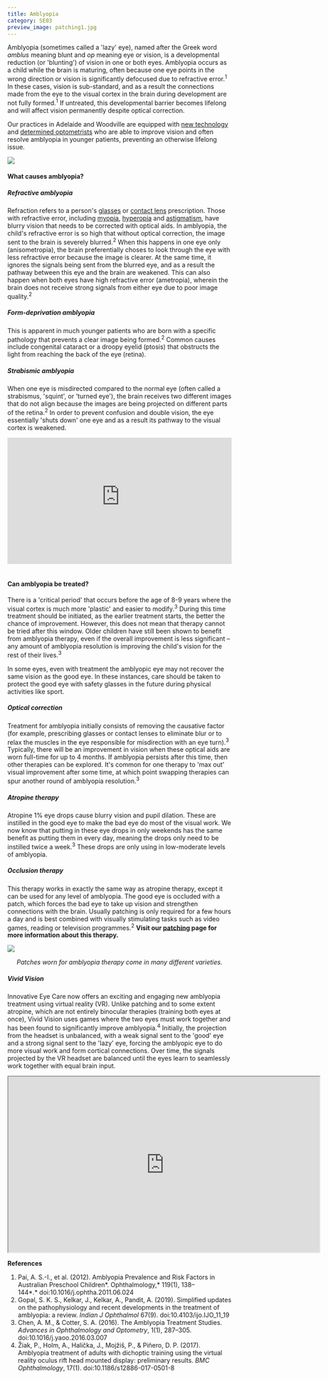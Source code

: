 ```yaml
---
title: Amblyopia
category: SE03
preview_image: patching1.jpg
---
```

<div class="employee-heading">
<p>Amblyopia (sometimes called a 'lazy' eye), named after the Greek word <i>amblus</i> meaning blunt and <i>op</i> meaning eye or vision, is a developmental reduction (or 'blunting') of vision in one or both eyes. Amblyopia occurs as a child while the brain is maturing, often because one eye points in the wrong direction or vision is significantly defocused due to refractive error.<sup>1</sup> In these cases, vision is sub-standard, and as a result the connections made from the eye to the visual cortex in the brain during development are not fully formed.<sup>1</sup> If untreated, this developmental barrier becomes lifelong and will affect vision permanently despite optical correction.</p>
<p>Our practices in Adelaide and Woodville are equipped with <a href="https://www.innovativeeyecare.com.au/what-we-do/auto-phoropter/">new technology</a> and <a href="https://www.innovativeeyecare.com.au/who-we-are">determined optometrists</a> who are able to improve vision and often resolve amblyopia in younger patients, preventing an otherwise lifelong issue.</p>
</div>

![](/uploads/strabismus.jpg)

#### What causes amblyopia?

##### Refractive amblyopia

Refraction refers to a person's [glasses](https://www.innovativeeyecare.com.au/what-we-do/glasses/) or [contact lens](https://www.innovativeeyecare.com.au/what-we-do/contact-lenses/) prescription. Those with refractive error, including [myopia](https://www.innovativeeyecare.com.au/what-we-do/myopia/), [hyperopia](https://www.innovativeeyecare.com.au/what-we-do/hyperopia/) and [astigmatism](https://www.innovativeeyecare.com.au/what-we-do/astigmatism/), have blurry vision that needs to be corrected with optical aids. In amblyopia, the child's refractive error is so high that without optical correction, the image sent to the brain is severely blurred.<sup>2</sup> When this happens in one eye only (anisometropia), the brain preferentially choses to look through the eye with less refractive error because the image is clearer. At the same time, it ignores the signals being sent from the blurred eye, and as a result the pathway between this eye and the brain are weakened. This can also happen when both eyes have high refractive error (ametropia), wherein the brain does not receive strong signals from either eye due to poor image quality.<sup>2</sup>

##### Form-deprivation amblyopia

This is apparent in much younger patients who are born with a specific pathology that prevents a clear image being formed.<sup>2</sup> Common causes include congenital cataract or a droopy eyelid (ptosis) that obstructs the light from reaching the back of the eye (retina).

##### Strabismic amblyopia

When one eye is misdirected compared to the normal eye (often called a strabismus, 'squint', or 'turned eye'), the brain receives two different images that do not align because the images are being projected on different parts of the retina.<sup>2</sup> In order to prevent confusion and double vision, the eye essentially 'shuts down' one eye and as a result its pathway to the visual cortex is weakened.

<div class="myWrapper" style="position: relative; padding-bottom: 56.25%; height: 0;"><iframe frameborder="0" type="text/html" src="https://2689-2347.captiv8online.com/animations/embed/one/u-t?player_width=100%&player_height=100%&site_company_language=34&autostart=false" width="100%" height="100%" style="position:absolute;top:0;left:0;width:100%;height:100%;"></iframe></div>

<br>

#### Can amblyopia be treated?

There is a 'critical period' that occurs before the age of 8-9 years where the visual cortex is much more 'plastic' and easier to modify.<sup>3</sup> During this time treatment should be initiated, as the earlier treatment starts, the better the chance of improvement. However, this does not mean that therapy cannot be tried after this window. Older children have still been shown to benefit from amblyopia therapy, even if the overall improvement is less significant – any amount of amblyopia resolution is improving the child's vision for the rest of their lives.<sup>3</sup> 

In some eyes, even with treatment the amblyopic eye may not recover the same vision as the good eye. In these instances, care should be taken to protect the good eye with safety glasses in the future during physical activities like sport.

##### Optical correction

Treatment for amblyopia initially consists of removing the causative factor (for example, prescribing glasses or contact lenses to eliminate blur or to relax the muscles in the eye responsible for misdirection with an eye turn).<sup>3</sup> Typically, there will be an improvement in vision when these optical aids are worn full-time for up to 4 months. If amblyopia persists after this time, then other therapies can be explored. It's common for one therapy to 'max out' visual improvement after some time, at which point swapping therapies can spur another round of amblyopia resolution.<sup>3</sup>

##### Atropine therapy

Atropine 1% eye drops cause blurry vision and pupil dilation. These are instilled in the good eye to make the bad eye do most of the visual work. We now know that putting in these eye drops in only weekends has the same benefit as putting them in every day, meaning the drops only need to be instilled twice a week.<sup>3</sup> These drops are only using in low-moderate levels of amblyopia.

##### Occlusion therapy

This therapy works in exactly the same way as atropine therapy, except it can be used for any level of amblyopia. The good eye is occluded with a patch, which forces the bad eye to take up vision and strengthen connections with the brain. Usually patching is only required for a few hours a day and is best combined with visually stimulating tasks such as video games, reading or television programmes.<sup>2</sup> **Visit our [patching](/patient-resources/patching-therapy-for-amblyopia) page for more information about this therapy.**

![](/uploads/amblyopia-patching.jpg)

<center><i>Patches worn for amblyopia therapy come in many different varieties.</i></center>

##### Vivid Vision

Innovative Eye Care now offers an exciting and engaging new amblyopia treatment using virtual reality (VR). Unlike patching and to some extent atropine, which are not entirely binocular therapies (training both eyes at once), Vivid Vision uses games where the two eyes must work together and has been found to significantly improve amblyopia.<sup>4</sup> Initially, the projection from the headset is unbalanced, with a weak signal sent to the 'good' eye and a strong signal sent to the 'lazy' eye, forcing the amblyopic eye to do more visual work and form cortical connections. Over time, the signals projected by the VR headset are balanced until the eyes learn to seamlessly work together with equal brain input.

<iframe width="700" height="395"
src="https://www.youtube.com/embed/5Sr42ZdInfE">
</iframe>

<br>

**References**

1. Pai, A. S.-I., et al. (2012). Amblyopia Prevalence and Risk Factors in Australian Preschool Children*. Ophthalmology,* 119(1), 138–144*.* doi:10.1016/j.ophtha.2011.06.024
2. Gopal, S. K. S., Kelkar, J., Kelkar, A., Pandit, A. (2019). Simplified updates on the pathophysiology and recent developments in the treatment of amblyopia: a review. *Indian J Ophthalmol* 67(9). doi:10.4103/ijo.IJO_11_19
3. Chen, A. M., & Cotter, S. A. (2016). The Amblyopia Treatment Studies. *Advances in Ophthalmology and Optometry*, 1(1), 287–305. doi:10.1016/j.yaoo.2016.03.007
4. Žiak, P., Holm, A., Halička, J., Mojžiš, P., & Piñero, D. P. (2017). Amblyopia treatment of adults with dichoptic training using the virtual reality oculus rift head mounted display: preliminary results. *BMC Ophthalmology*, 17(1). doi:10.1186/s12886-017-0501-8